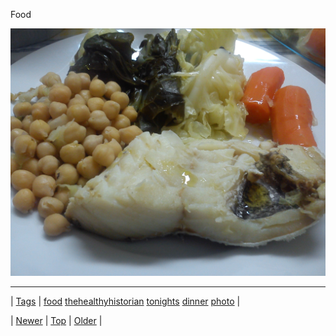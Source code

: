 <!--
title: Food
date: 2020-06-28T15:27:00.194Z
tags: food, thehealthyhistorian, tonights, dinner, photo
-->


Food

![](69771962425-0.jpg)

<!--BOTTOM-POST-NAVIGATION-->
---

| [Tags](tags.md) | [food](tag-food.md) [thehealthyhistorian](tag-thehealthyhistorian.md) [tonights](tag-tonights.md) [dinner](tag-dinner.md) [photo](tag-photo.md) |

| [Newer](69771412143.md) | [Top](index.md) | [Older](69782975319.md) |